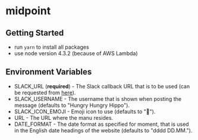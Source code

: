 # midpoint

## Getting Started
* run `yarn` to install all packages
* use node version 4.3.2 (because of AWS Lambda)

## Environment Variables
* SLACK_URL (**required**) - The Slack callback URL that is to be used (can be requested from [here](https://my.slack.com/services/new/incoming-webhook/)).
* SLACK_USERNAME - The username that is shown when posting the message (defaults to "Hungry Hungry Hippo").
* SLACK_ICON_EMOJI - Emoji icon to use (defaults to ":fork_and_knife:").
* URL - The URL where the manu resides.
* DATE_FORMAT - The date format as specified for moment, that is used in the English date headings of the website (defaults to "dddd DD.MM.").
